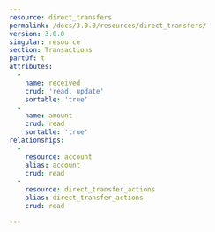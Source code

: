 ```yaml
---
resource: direct_transfers
permalink: /docs/3.0.0/resources/direct_transfers/
version: 3.0.0
singular: resource
section: Transactions
partOf: t
attributes:
  -
    name: received
    crud: 'read, update'
    sortable: 'true'
  -
    name: amount
    crud: read
    sortable: 'true'
relationships:
  -
    resource: account
    alias: account
    crud: read
  -
    resource: direct_transfer_actions
    alias: direct_transfer_actions
    crud: read

---
```

